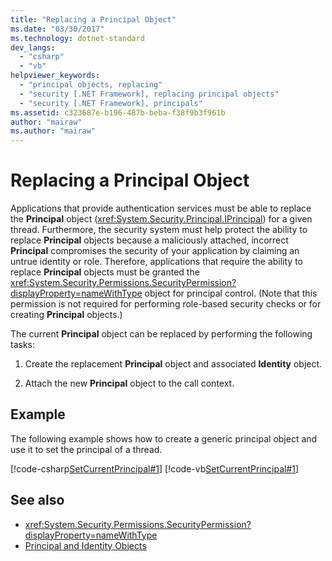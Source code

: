```yaml
---
title: "Replacing a Principal Object"
ms.date: "03/30/2017"
ms.technology: dotnet-standard
dev_langs: 
  - "csharp"
  - "vb"
helpviewer_keywords: 
  - "principal objects, replacing"
  - "security [.NET Framework], replacing principal objects"
  - "security [.NET Framework], principals"
ms.assetid: c323687e-b196-487b-beba-f38f9b3f961b
author: "mairaw"
ms.author: "mairaw"
---
```

# Replacing a Principal Object
Applications that provide authentication services must be able to replace the **Principal** object (<xref:System.Security.Principal.IPrincipal>) for a given thread. Furthermore, the security system must help protect the ability to replace **Principal** objects because a maliciously attached, incorrect **Principal** compromises the security of your application by claiming an untrue identity or role. Therefore, applications that require the ability to replace **Principal** objects must be granted the <xref:System.Security.Permissions.SecurityPermission?displayProperty=nameWithType> object for principal control. (Note that this permission is not required for performing role-based security checks or for creating **Principal** objects.)  
  
 The current **Principal** object can be replaced by performing the following tasks:  
  
1.  Create the replacement **Principal** object and associated **Identity** object.  
  
2.  Attach the new **Principal** object to the call context.  
  
## Example  
 The following example shows how to create a generic principal object and use it to set the principal of a thread.  
  
 [!code-csharp[SetCurrentPrincipal#1](../../../samples/snippets/csharp/VS_Snippets_CLR/SetCurrentPrincipal/CS/program.cs#1)]
 [!code-vb[SetCurrentPrincipal#1](../../../samples/snippets/visualbasic/VS_Snippets_CLR/SetCurrentPrincipal/VB/program.vb#1)]  
  
## See also

- <xref:System.Security.Permissions.SecurityPermission?displayProperty=nameWithType>
- [Principal and Identity Objects](../../../docs/standard/security/principal-and-identity-objects.md)
